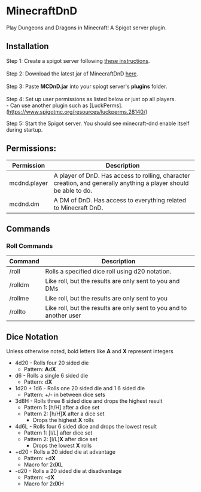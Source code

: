 # MinecraftDnD
Play Dungeons and Dragons in Minecraft! A Spigot server plugin.

## Installation
Step 1: Create a spigot server following [these instructions](https://www.spigotmc.org/wiki/spigot-installation/).  
<br />
Step 2: Download the latest jar of MinecraftDnD [here](https://github.com/degraffa/MinecraftDnD/releases).  
<br />
Step 3: Paste **MCDnD.jar** into your spiogt server's **plugins** folder.  
<br />
Step 4: Set up user permissions as listed below or just op all players.   
\- Can use another plugin such as [LuckPerms].(https://www.spigotmc.org/resources/luckperms.28140/) 

Step 5: Start the Spigot server. You should see minecraft-dnd enable itself during startup.

## Permissions:
|  Permission  | Description                                                                                                       |
|--------------|-------------------------------------------------------------------------------------------------------------------|
| mcdnd.player | A player of DnD. Has access to rolling, character creation, and generally anything a player should be able to do. |
| mcdnd.dm     | A DM of DnD. Has access to everything related to Minecraft DnD.                                                   |

## Commands
### Roll Commands
|        Command                     |                        Description                                  | 
|------------------------------------|---------------------------------------------------------------------|
|  /roll <dice notation>             | Rolls a specified dice roll using d20 notation.                     |
| /rolldm <dice notation>            | Like roll, but the results are only sent to you and DMs             |
| /rollme<dice notation>             | Like roll, but the results are only sent to you                     |
| /rollto <username> <dice notation> | Like roll, but the results are only sent to you and to another user |

## Dice Notation
Unless otherwise noted, bold letters like **A** and **X** represent integers

- 4d20 - Rolls four 20 sided die
    - Pattern: **A**d**X**
- d6 - Rolls a single 6 sided die
    - Pattern: d**X**
- 1d20 + 1d6 - Rolls one 20 sided die and 1 6 sided die
    - Pattern: +/- in between dice sets
- 3d8H - Rolls three 8 sided dice and drops the highest result
    - Pattern 1: [h/H] after a dice set
    - Pattern 2: [h/H]**X** after a dice set
        - Drops the highest **X** rolls
- 4d6L - Rolls four 6 sided dice and drops the lowest result
    - Pattern 1: [l/L] after dice set
    - Pattern 2: [l/L]**X** after dice set
        - Drops the lowest **X** rolls
- +d20 - Rolls a 20 sided die at advantage
    - Pattern: +d**X**
    - Macro for 2d**X**L
- \-d20 - Rolls a 20 sided die at disadvantage
    - Pattern: \-d**X**
    - Macro for 2d**X**H